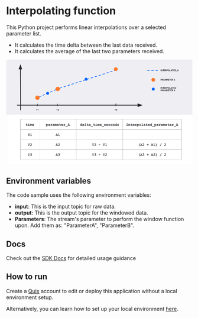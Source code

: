 # Interpolating function

This Python project performs linear interpolations over a selected parameter list. 
- It calculates the time delta between the last data received. 
- It calculates the average of the last two parameters received.

![graph](Interpolation.png?raw=true)

## Environment variables

The code sample uses the following environment variables:

- **input**: This is the input topic for raw data.
- **output**: This is the output topic for the windowed data.
- **Parameters**: The stream's parameter to perform the window function upon. Add them as: "ParameterA", "ParameterB".


## Docs
Check out the [SDK Docs](https://quix.ai/docs/sdk/introduction.html) for detailed usage guidance

## How to run
Create a [Quix](https://portal.platform.quix.ai/self-sign-up?xlink=github) account to edit or deploy this application without a local environment setup.

Alternatively, you can learn how to set up your local environment [here](https://quix.ai/docs/sdk/python-setup.html).

